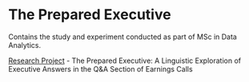 # The Prepared Executive

Contains the study and experiment conducted as part of MSc in Data Analytics.    

[Research Project](./research-project#research-area) - The Prepared Executive: A Linguistic Exploration of Executive Answers in the Q&A Section of Earnings Calls
